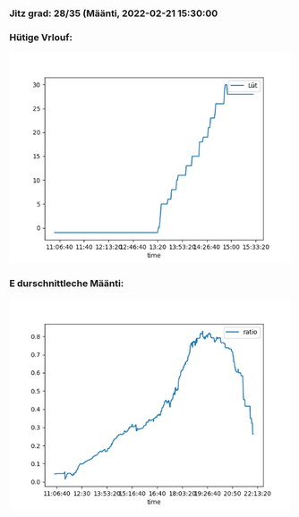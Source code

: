 ### Jitz grad: 28/35 (Määnti, 2022-02-21 15:30:00

### Hütige Vrlouf:
![Graph](Today.png)

### E durschnittleche Määnti:
![Graph](Määnti.png)
